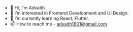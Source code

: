 - 👋 Hi, I’m Advaith
- 👀 I’m interested in Frontend Development and UI Design.
- 🌱 I’m currently learning React, Flutter.
- 📫 How to reach me - advaith1601@gmail.com

<!---
advp7/advp7 is a ✨ special ✨ repository because its `README.md` (this file) appears on your GitHub profile.
You can click the Preview link to take a look at your changes.
--->

